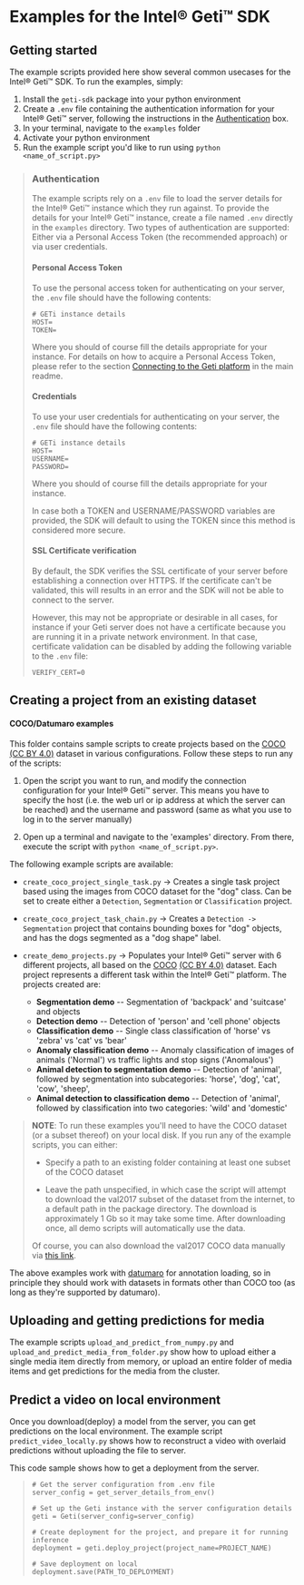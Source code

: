 # Examples for the Intel® Geti™ SDK

## Getting started
The example scripts provided here show several common usecases for the Intel® Geti™ SDK. To run
the examples, simply:
1. Install the `geti-sdk` package into your python environment
2. Create a `.env` file containing the authentication information for your Intel® Geti™
   server, following the instructions in the [Authentication](#authentication)
   box.
3. In your terminal, navigate to the `examples` folder
4. Activate your python environment
5. Run the example script you'd like to run using `python <name_of_script.py>`

> ### Authentication
>
> The example scripts rely on a `.env` file to load the server details for the Intel® Geti™
> instance which they run against. To provide the details for your Intel® Geti™ instance,
> create a file named `.env` directly in the `examples` directory. Two types of
> authentication are supported: Either via a Personal Access Token (the recommended
> approach) or via user credentials.
>
> #### Personal Access Token
> To use the personal access token for authenticating on your server, the `.env` file
> should have the following contents:
> ```shell
> # GETi instance details
> HOST=
> TOKEN=
> ```
> Where you should of course fill the details appropriate for your instance. For details
> on how to acquire a Personal Access Token, please refer to the section
> [Connecting to the Geti platform](../README.md#connecting-to-the-geti-platform) in the
> main readme.
>
> #### Credentials
> To use your user credentials for authenticating on your server, the `.env` file
> should have the following contents:
> ```shell
> # GETi instance details
> HOST=
> USERNAME=
> PASSWORD=
> ```
> Where you should of course fill the details appropriate for your instance.
>
> In case both a TOKEN and USERNAME/PASSWORD variables are provided, the SDK
> will default to using the TOKEN since this method is considered more secure.
> #### SSL Certificate verification
> By default, the SDK verifies the SSL certificate of your server before establishing
> a connection over HTTPS. If the certificate can't be validated, this will results in
> an error and the SDK will not be able to connect to the server.
>
> However, this may not be appropriate or desirable in all cases, for instance if your
> Geti server does not have a certificate because you are running it in a private
> network environment. In that case, certificate validation can be disabled by adding
> the following variable to the `.env` file:
> ```shell
> VERIFY_CERT=0
> ```

## Creating a project from an existing dataset
#### COCO/Datumaro examples
This folder contains sample scripts to create projects based on the
[COCO](https://cocodataset.org/#home) [(CC BY 4.0)](https://creativecommons.org/licenses/by/4.0/) dataset in various configurations. Follow these steps to run any of the scripts:


1. Open the script you want to run, and modify the connection configuration for your
   Intel® Geti™ server. This means you have to specify the host (i.e. the web url or ip address
   at which the server can be reached) and the username and password (same as what
   you use to log in to the server manually)

2. Open up a terminal and navigate to the 'examples' directory. From there, execute
   the script with `python <name_of_script.py>`.

The following example scripts are available:

- `create_coco_project_single_task.py` -> Creates a single task project based using
  the images from COCO dataset for the "dog" class. Can be set to create either a
  `Detection`, `Segmentation` or `Classification` project.


- `create_coco_project_task_chain.py` -> Creates a `Detection -> Segmentation` project that
  contains bounding boxes for "dog" objects, and has the dogs segmented as a "dog shape"
  label.


- `create_demo_projects.py` -> Populates your Intel® Geti™ server with 6 different projects,
  all based on the [COCO](https://cocodataset.org/#home) [(CC BY 4.0)](https://creativecommons.org/licenses/by/4.0/) dataset. Each project represents a different task
  within the Intel® Geti™ platform. The projects created are:

  - **Segmentation demo** -- Segmentation of 'backpack' and 'suitcase' and objects
  - **Detection demo** -- Detection of 'person' and 'cell phone' objects
  - **Classification demo** -- Single class classification of 'horse' vs 'zebra'
    vs 'cat' vs 'bear'
  - **Anomaly classification demo** -- Anomaly classification of images of animals
    ('Normal') vs traffic lights and stop signs ('Anomalous')
  - **Animal detection to segmentation demo** -- Detection of 'animal', followed by
    segmentation into subcategories: 'horse', 'dog', 'cat', 'cow', 'sheep',
  - **Animal detection to classification demo** -- Detection of 'animal', followed by
    classification into two categories: 'wild' and 'domestic'

> **NOTE**: To run these examples you'll need to have the COCO dataset (or a subset thereof) on
> your local disk. If you run any of the example scripts, you can either:
>
>    - Specify a path to an existing folder containing at least one subset of the
>      COCO dataset
>
>    - Leave the path unspecified, in which case the script will attempt to download
>      the val2017 subset of the dataset from the internet, to a default path in the
>      package directory. The download is approximately 1 Gb so it may take some
>      time. After downloading once, all demo scripts will automatically use the data.
>
>
> Of course, you can also download the val2017 COCO data manually via
> [this link](http://images.cocodataset.org/zips/val2017.zip).

The above examples work with [datumaro](https://github.com/openvinotoolkit/datumaro) for annotation loading, so in principle they
should work with datasets in formats other than COCO too (as long as they're supported
by datumaro).

## Uploading and getting predictions for media
The example scripts `upload_and_predict_from_numpy.py` and
`upload_and_predict_media_from_folder.py` show how to upload either a single media
item directly from memory, or upload an entire folder of media items and
get predictions for the media from the cluster.

## Predict a video on local environment
Once you download(deploy) a model from the server, you can get predictions on the local environment.
The example script `predict_video_locally.py` shows how to reconstruct a video with overlaid predictions without uploading the file to server.

This code sample shows how to get a deployment from the server.

> ```shell
> # Get the server configuration from .env file
> server_config = get_server_details_from_env()
>
> # Set up the Geti instance with the server configuration details
> geti = Geti(server_config=server_config)
>
> # Create deployment for the project, and prepare it for running inference
> deployment = geti.deploy_project(project_name=PROJECT_NAME)
>
> # Save deployment on local
> deployment.save(PATH_TO_DEPLOYMENT)
> ```
